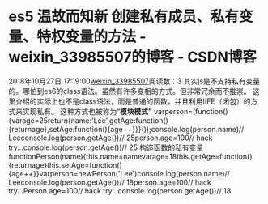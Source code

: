# es5 温故而知新 创建私有成员、私有变量、特权变量的方法 - weixin_33985507的博客 - CSDN博客
2018年10月27日 17:19:00[weixin_33985507](https://me.csdn.net/weixin_33985507)阅读数：3
其实js是不支持私有变量的。哪怕到es6的class语法。虽然有许多变相的方式。但非常冗余而不推崇。
这里介绍的实际上也不是class语法，而是普通的函数，并且利用IIFE（闭包）的方式来实现私有。
这种方式也被称为“**模块模式”**
varperson=(function(){varage=25return{name:'Lee',getAge:function(){returnage},setAge:function(){age++}}}());console.log(person.name)// Leeconsole.log(person.getAge())// 25person.age=100// hack try...console.log(person.getAge())// 25
构造函数的私有变量
functionPerson(name){this.name=namevarage=18this.getAge=function(){returnage}this.setAge=function(){age++}}varperson=newPerson('Lee')console.log(person.name)// Leeconsole.log(person.getAge())// 18person.age=100// hack try...Person.age=100// hack try...console.log(person.getAge())// 18
